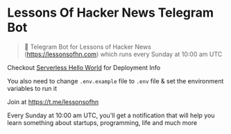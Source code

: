 # Lessons Of Hacker News Telegram Bot

> 🤖 Telegram Bot for Lessons of Hacker News (https://lessonsofhn.com) which runs every Sunday at 10:00 am UTC

Checkout [Serverless Hello World](https://github.com/deadcoder0904/serverless-hello-world) for Deployment Info

You also need to change `.env.example` file to `.env` file & set the environment variables to run it

Join at https://t.me/lessonsofhn

Every Sunday at 10:00 am UTC, you'll get a notification that will help you learn something about startups, programming, life and much more

